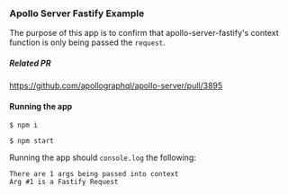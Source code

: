 ### Apollo Server Fastify Example

The purpose of this app is to confirm that apollo-server-fastify's context function is only being passed the `request`.

##### Related PR

https://github.com/apollographql/apollo-server/pull/3895

#### Running the app

```
$ npm i
```

```
$ npm start
```

Running the app should `console.log` the following:

```
There are 1 args being passed into context
Arg #1 is a Fastify Request
```
